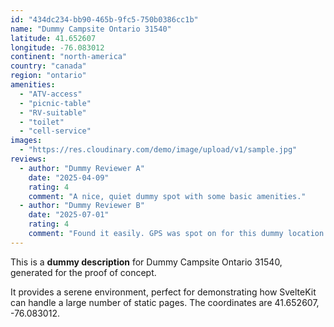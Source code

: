 ```yaml
---
id: "434dc234-bb90-465b-9fc5-750b0386cc1b"
name: "Dummy Campsite Ontario 31540"
latitude: 41.652607
longitude: -76.083012
continent: "north-america"
country: "canada"
region: "ontario"
amenities:
  - "ATV-access"
  - "picnic-table"
  - "RV-suitable"
  - "toilet"
  - "cell-service"
images:
  - "https://res.cloudinary.com/demo/image/upload/v1/sample.jpg"
reviews:
  - author: "Dummy Reviewer A"
    date: "2025-04-09"
    rating: 4
    comment: "A nice, quiet dummy spot with some basic amenities."
  - author: "Dummy Reviewer B"
    date: "2025-07-01"
    rating: 4
    comment: "Found it easily. GPS was spot on for this dummy location."
---
```


This is a **dummy description** for Dummy Campsite Ontario 31540, generated for the proof of concept.

It provides a serene environment, perfect for demonstrating how SvelteKit can handle a large number of static pages. The coordinates are 41.652607, -76.083012.
